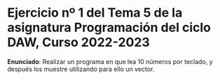 # Ejercicio nº 1 del Tema 5 de la asignatura Programación del ciclo DAW, Curso 2022-2023
**Enunciado**: Realizar un programa en que lea 10 números por teclado, y después los muestre utilizando para ello un vector.
